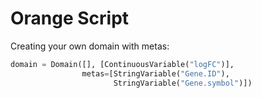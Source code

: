 # Orange Script

Creating your own domain with metas:

~~~python
domain = Domain([], [ContinuousVariable("logFC")],
                metas=[StringVariable("Gene.ID"),
                       StringVariable("Gene.symbol")])
~~~
